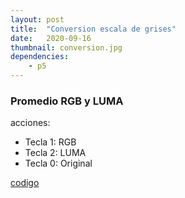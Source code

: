 ```yaml
---
layout: post
title:  "Conversion escala de grises"
date:   2020-09-16
thumbnail: conversion.jpg
dependencies:
    - p5
---
```


### Promedio RGB  y LUMA

acciones:
- Tecla 1: RGB
- Tecla 2: LUMA
- Tecla 0: Original

<a href="https://github.com/visualcomputingcoders/visualcomputingcoders/blob/master/_projects/escala_grises/escala_grises.js"> codigo </a>

<div id="simple-sketch-holder">
    <script type="text/javascript" src="escala_grises.js"></script>
</div>



